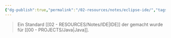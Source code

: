 ```yaml
---
{"dg-publish":true,"permalink":"/02-resources/notes/eclipse-ide/","tags":["tools","LF08"],"noteIcon":"","updated":"2024-06-21T14:01:57.768+02:00"}
---
```


> Ein Standard [[02 - RESOURCES/Notes/IDE\|IDE]] der gemacht wurde für [[00 - PROJECTS/Java\|Java]].